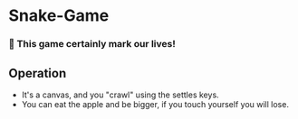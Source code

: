 # Snake-Game

### 🐍 This game certainly mark our lives!

## Operation

- It's a canvas, and you "crawl" using the settles keys.
- You can eat the apple and be bigger, if you touch yourself you will lose.
